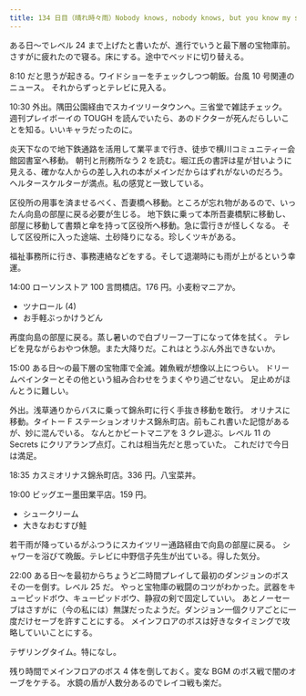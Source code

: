 ```yaml
---
title: 134 日目（晴れ時々雨）Nobody knows, nobody knows, but you know my secrets...
---
```


ある日～でレベル 24 まで上げたと書いたが、進行でいうと最下層の宝物庫前。
さすがに疲れたので寝る。床にする。途中でベッドに切り替える。

8:10 だと思うが起きる。ワイドショーをチェックしつつ朝飯。台風 10 号関連のニュース。
それからずっとテレビに見入る。

10:30 外出。隅田公園経由でスカイツリータウンへ。三省堂で雑誌チェック。
週刊プレイボーイの TOUGH を読んでいたら、あのドクターが死んだらしいことを知る。いいキャラだったのに。

炎天下なので地下鉄通路を活用して業平まで行き、徒歩で横川コミュニティー会館図書室へ移動。
朝刊と刑務所なう 2 を読む。堀江氏の書評は星が甘いように見える、確かな人からの差し入れの本がメインだからはずれがないのだろう。
ヘルタースケルターが満点。私の感覚と一致している。

区役所の用事を済ませるべく、吾妻橋へ移動。ところが忘れ物があるので、いったん向島の部屋に戻る必要が生じる。
地下鉄に乗って本所吾妻橋駅に移動し、部屋に移動して書類と傘を持って区役所へ移動。急に雲行きが怪しくなる。
そして区役所に入った途端、土砂降りになる。珍しくツキがある。

福祉事務所に行き、事務連絡などをする。そして退潮時にも雨が上がるという幸運。

14:00 ローソンストア 100 言問橋店。176 円。小麦粉マニアか。

* ツナロール (4)
* お手軽ぶっかけうどん

再度向島の部屋に戻る。蒸し暑いので白ブリーフ一丁になって体を拭く。
テレビを見ながらおやつ休憩。また大降りだ。これはとうぶん外出できないか。

15:00 ある日～の最下層の宝物庫で全滅。雑魚戦が想像以上につらい。
ドリームペインターとその他という組み合わせをうまくやり過ごせない。
足止めがほんとうに難しい。

外出。浅草通りからバスに乗って錦糸町に行く手抜き移動を敢行。
オリナスに移動。タイトー F ステーションオリナス錦糸町店。前もこれ書いた記憶があるが、妙に混んでいる。
なんとかビートマニアを 3 クレ遊ぶ。レベル 11 の Secrets にクリアランプ点灯。これは相当先だと思っていた。
これだけで今日は満足。

18:35 カスミオリナス錦糸町店。336 円。八宝菜丼。

19:00 ビッグエー墨田業平店。159 円。

* シュークリーム
* 大きなおむすび鮭

若干雨が降っているがふつうにスカイツリー通路経由で向島の部屋に戻る。
シャワーを浴びて晩飯。テレビに中野信子先生が出ている。得した気分。

22:00 ある日～を最初からちょうど二時間プレイして最初のダンジョンのボスその一を倒す。レベル 25 だ。
やっと宝物庫の戦闘のコツがわかった。武器をキューピッドボウ、キューピッドボウ、静寂の剣で固定していい。
あとノーセーブはさすがに（今の私には）無謀だったようだ。ダンジョン一個クリアごとに一度だけセーブを許すことにする。
メインフロアのボスは好きなタイミングで攻略していいことにする。

テザリングタイム。特になし。

残り時間でメインフロアのボス 4 体を倒しておく。変な BGM のボス戦で闇のオーブをケチる。
水鏡の盾が人数分あるのでレイコ戦も楽だ。

